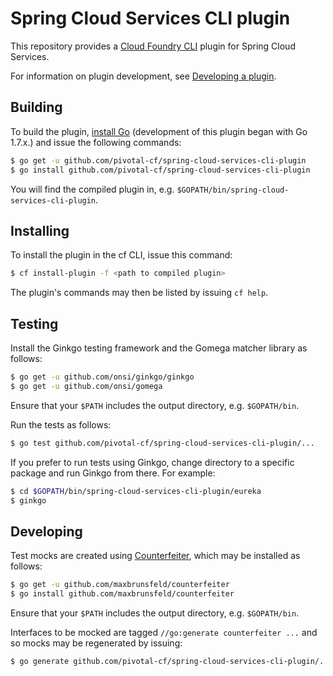 # Spring Cloud Services CLI plugin

This repository provides a [Cloud Foundry CLI](https://github.com/cloudfoundry/cli) plugin for
Spring Cloud Services.

For information on plugin development, see
[Developing a plugin](https://github.com/cloudfoundry/cli/tree/master/plugin/plugin_examples).

## Building

To build the plugin, [install Go](https://golang.org/doc/install)
(development of this plugin began with Go 1.7.x.) and issue the following commands:
```bash
$ go get -u github.com/pivotal-cf/spring-cloud-services-cli-plugin
$ go install github.com/pivotal-cf/spring-cloud-services-cli-plugin 

```
You will find the compiled plugin in, e.g. `$GOPATH/bin/spring-cloud-services-cli-plugin`.

## Installing

To install the plugin in the cf CLI, issue this command:
```bash
$ cf install-plugin -f <path to compiled plugin>

```

The plugin's commands may then be listed by issuing `cf help`.

## Testing

Install the Ginkgo testing framework and the Gomega matcher library as follows:
```bash
$ go get -u github.com/onsi/ginkgo/ginkgo
$ go get -u github.com/onsi/gomega

```
Ensure that your `$PATH` includes the output directory, e.g. `$GOPATH/bin`.

Run the tests as follows:
```bash
$ go test github.com/pivotal-cf/spring-cloud-services-cli-plugin/... 
```

If you prefer to run tests using Ginkgo, change directory to a specific package and
run Ginkgo from there. For example:
```bash
$ cd $GOPATH/bin/spring-cloud-services-cli-plugin/eureka
$ ginkgo
```

## Developing

Test mocks are created using [Counterfeiter](https://github.com/maxbrunsfeld/counterfeiter),
which may be installed as follows:
```bash
$ go get -u github.com/maxbrunsfeld/counterfeiter
$ go install github.com/maxbrunsfeld/counterfeiter
```
Ensure that your `$PATH` includes the output directory, e.g. `$GOPATH/bin`.

Interfaces to be mocked are tagged `//go:generate counterfeiter ...` and so mocks may
be regenerated by issuing:
```bash
$ go generate github.com/pivotal-cf/spring-cloud-services-cli-plugin/...
```
